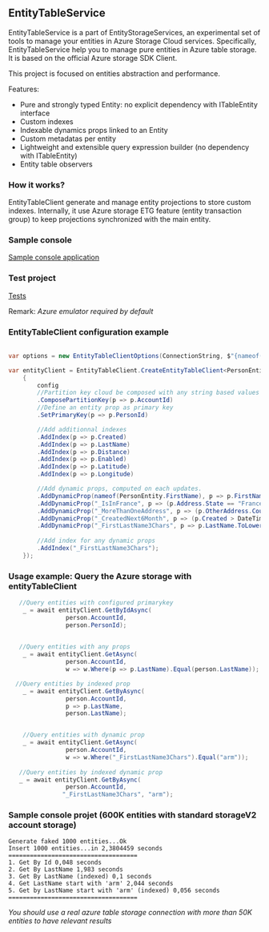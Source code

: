 
## EntityTableService
EntityTableService is a part of EntityStorageServices, an experimental set of tools to manage your entities in Azure Storage Cloud services.
Specifically, EntityTableService help you to manage pure entities in Azure table storage. It is based on the official Azure storage SDK Client.

This project is focused on entities abstraction and performance.
 
Features:

* Pure and strongly typed Entity: no explicit dependency with ITableEntity interface
* Custom indexes 
* Indexable dynamics props linked to an Entity
* Custom metadatas per entity
* Lightweight and extensible query expression builder (no dependency with ITableEntity)
* Entity table observers

### How it works?

EntityTableClient generate and manage entity projections to store custom indexes.
Internally, it use Azure storage ETG feature (entity transaction group) to keep projections synchronized with the main entity.

### Sample console 
[Sample console application](https://github.com/Evodim/EntityStorageServices/blob/main/Samples/EntityClientSample.cs)

### Test project
[Tests](https://github.com/Evodim/EntityStorageServices/blob/main/EntityTableServices.Tests/EntityTableClientTests.cs)

 Remark: *Azure emulator required by default*

### EntityTableClient configuration example

```csharp
  
var options = new EntityTableClientOptions(ConnectionString, $"{nameof(PersonEntity)}Table", maxConcurrentInsertionTasks: 10);

var entityClient = EntityTableClient.CreateEntityTableClient<PersonEntity>(options, config =>
    {
        config
        //Partition key cloud be composed with any string based values
        .ComposePartitionKey(p => p.AccountId)
        //Define an entity prop as primary key 
        .SetPrimaryKey(p => p.PersonId)

        //Add additionnal indexes
        .AddIndex(p => p.Created)
        .AddIndex(p => p.LastName)
        .AddIndex(p => p.Distance)
        .AddIndex(p => p.Enabled)
        .AddIndex(p => p.Latitude)
        .AddIndex(p => p.Longitude)

        //Add dynamic props, computed on each updates.
        .AddDynamicProp(nameof(PersonEntity.FirstName), p => p.FirstName.ToUpperInvariant())
        .AddDynamicProp("_IsInFrance", p => (p.Address.State == "France"))
        .AddDynamicProp("_MoreThanOneAddress", p => (p.OtherAddress.Count > 1))
        .AddDynamicProp("_CreatedNext6Month", p => (p.Created > DateTimeOffset.UtcNow.AddMonths(-6)))
        .AddDynamicProp("_FirstLastName3Chars", p => p.LastName.ToLower().Substring(0, 3))
                 
        //Add index for any dynamic props
        .AddIndex("_FirstLastName3Chars");
    });

```

### Usage example: Query the Azure storage with entityTableClient

```csharp
   //Query entities with configured primarykey
    _ = await entityClient.GetByIdAsync(
                person.AccountId,
                person.PersonId);
                

   //Query entities with any props 
    _ = await entityClient.GetAsync(
                person.AccountId,
                w => w.Where(p => p.LastName).Equal(person.LastName));

  //Query entities by indexed prop
    _ = await entityClient.GetByAsync(
                person.AccountId,
                p => p.LastName,
                person.LastName);


    //Query entities with dynamic prop
    _ = await entityClient.GetAsync(
                person.AccountId,
                w => w.Where("_FirstLastName3Chars").Equal("arm"));
                  
   //Query entities by indexed dynamic prop
   _ = await entityClient.GetByAsync(
                person.AccountId,
               "_FirstLastName3Chars", "arm");  
```

### Sample console projet (600K entities with standard storageV2 account storage)

```
Generate faked 1000 entities...Ok
Insert 1000 entities...in 2,3804459 seconds
====================================
1. Get By Id 0,048 seconds
2. Get By LastName 1,983 seconds
3. Get By LastName (indexed) 0,1 seconds
4. Get LastName start with 'arm' 2,044 seconds
5. Get by LastName start with 'arm' (indexed) 0,056 seconds
====================================
```
*You should use a real azure table storage connection with more than 50K entities to have relevant results*


